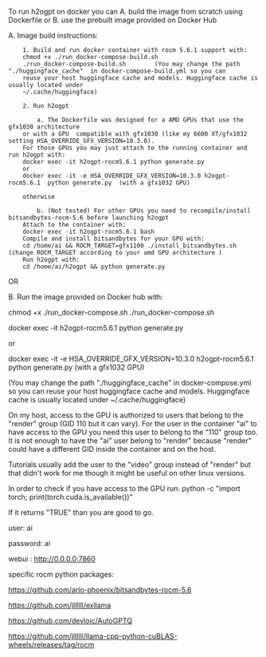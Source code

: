 To run h2ogpt on docker you can 
    A. build the image from scratch using Dockerfile
    or
    B. use the prebuilt image provided on Docker Hub

A. Image build instructions:

        1. Build and run docker container with rocm 5.6.1 support with:
        chmod +x ./run_docker-compose-build.sh
        ./run_docker-compose-build.sh        (You may change the path "./huggingface_cache"  in docker-compose-build.yml so you can 
        reuse your host huggingface cache and models. Huggingface cache is usually located under
        ~/.cache/huggingface)

        2. Run h2ogpt

            a. The Dockerfile was designed for a AMD GPUs that use the gfx1030 architecture
        or with a GPU  compatible with gfx1030 (like my 6600 XT/gfx1032 setting HSA_OVERRIDE_GFX_VERSION=10.3.0). 
        For those GPUs you may just attach to the running container and run h2ogpt with:
        docker exec -it h2ogpt-rocm5.6.1 python generate.py 
        or
        docker exec -it -e HSA_OVERRIDE_GFX_VERSION=10.3.0 h2ogpt-rocm5.6.1  python generate.py  (with a gfx1032 GPU) 

        otherwise

            b. (Not tested) For other GPUs you need to recompile/install bitsandbytes-rocm-5.6 before launching h2ogpt
        Attach to the container with:
        docker exec -it h2ogpt-rocm5.6.1 bash
        Compile and install bitsandbytes for your GPU with:
        cd /home/ai && ROCM_TARGET=gfx1100 ./install_bitsandbytes.sh (change ROCM_TARGET according to your amd GPU architecture )
        Run h2ogpt with:
        cd /home/ai/h2ogpt && python generate.py

OR

B. Run the image provided on Docker hub with:

chmod +x ./run_docker-compose.sh
./run_docker-compose.sh


docker exec -it h2ogpt-rocm5.6.1 python generate.py 

or

docker exec -it -e HSA_OVERRIDE_GFX_VERSION=10.3.0 h2ogpt-rocm5.6.1 python generate.py  (with a gfx1032 GPU) 

(You may change the path "./huggingface_cache"  in docker-compose.yml so you can 
 reuse your host huggingface cache and models. Huggingface cache is usually located under
        ~/.cache/huggingface)


On my host, access to the GPU is authorized to users that belong to the "render" group (GID 110 but
it can vary). For the user in the container "ai" to have access to the GPU you need this user to belong to the "110" group
too. It is not enough to have the "ai" user belong to "render" because "render" could have a different GID inside
the container and on the host.

Tutorials usually add the user to the "video" group instead of "render" but that didn't work for me though it might be useful on other linux versions.

In order to check if you have access to the GPU run:
python -c "import torch; print(torch.cuda.is_available())"

If it returns "TRUE" than you are good to go.


user: ai

password: ai

webui : http://0.0.0.0:7860


specific rocm python packages:

https://github.com/arlo-phoenix/bitsandbytes-rocm-5.6

https://github.com/jllllll/exllama

https://github.com/devloic/AutoGPTQ

https://github.com/jllllll/llama-cpp-python-cuBLAS-wheels/releases/tag/rocm
